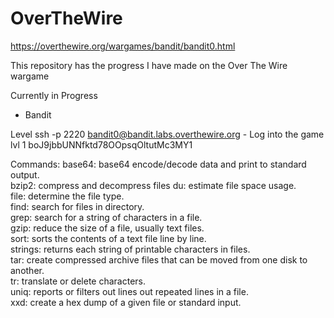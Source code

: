 # OverTheWire
https://overthewire.org/wargames/bandit/bandit0.html

This repository has the progress I have made on the Over The Wire wargame

Currently in Progress
- Bandit

Level
ssh -p 2220 bandit0@bandit.labs.overthewire.org - Log into the game
lvl 1 boJ9jbbUNNfktd78OOpsqOltutMc3MY1

Commands:
base64: base64 encode/decode data and print to standard output.   
bzip2: compress and decompress files
du: estimate file space usage.  
file: determine the file type.  
find: search for files in directory.   
grep: search for a string of characters in a file.  
gzip: reduce the size of a file, usually text files.   
sort: sorts the contents of a text file line by line.   
strings: returns each string of printable characters in files.   
tar: create compressed archive files that can be moved from one disk to another.   
tr: translate or delete characters.   
uniq: reports or filters out lines out repeated lines in a file.   
xxd: create a hex dump of a given file or standard input.   

